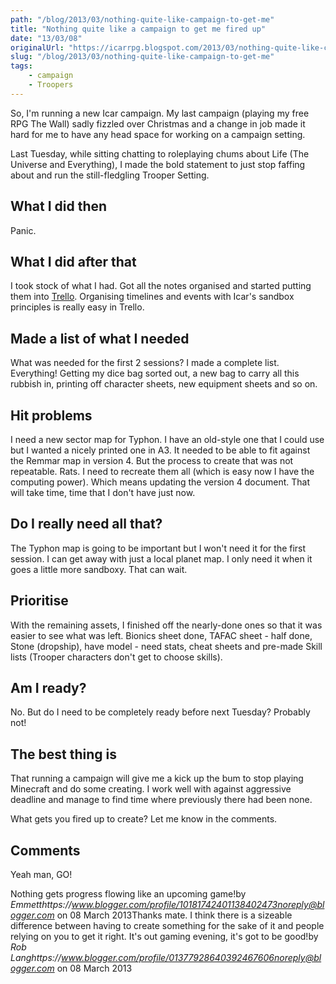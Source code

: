 ```yaml
---
path: "/blog/2013/03/nothing-quite-like-campaign-to-get-me"
title: "Nothing quite like a campaign to get me fired up"
date: "13/03/08"
originalUrl: "https://icarrpg.blogspot.com/2013/03/nothing-quite-like-campaign-to-get-me.html"
slug: "/blog/2013/03/nothing-quite-like-campaign-to-get-me"
tags:
    - campaign
    - Troopers
---
```

So, I'm running a new Icar campaign. My last campaign (playing my free RPG The Wall) sadly fizzled over Christmas and a change in job made it hard for me to have any head space for working on a campaign setting.  

Last Tuesday, while sitting chatting to roleplaying chums about Life (The Universe and Everything), I made the bold statement to just stop faffing about and run the still-fledgling Trooper Setting.  

## What I did then

Panic.  

## What I did after that

I took stock of what I had. Got all the notes organised and started putting them into [Trello](http://www.trello.com). Organising timelines and events with Icar's sandbox principles is really easy in Trello.  

## Made a list of what I needed

What was needed for the first 2 sessions? I made a complete list. Everything! Getting my dice bag sorted out, a new bag to carry all this rubbish in, printing off character sheets, new equipment sheets and so on.  

## Hit problems

I need a new sector map for Typhon. I have an old-style one that I could use but I wanted a nicely printed one in A3. It needed to be able to fit against the Remmar map in version 4. But the process to create that was not repeatable. Rats. I need to recreate them all (which is easy now I have the computing power). Which means updating the version 4 document. That will take time, time that I don't have just now.  

## Do I really need all that?

The Typhon map is going to be important but I won't need it for the first session. I can get away with just a local planet map. I only need it when it goes a little more sandboxy. That can wait.  

## Prioritise

With the remaining assets, I finished off the nearly-done ones so that it was easier to see what was left. Bionics sheet done, TAFAC sheet - half done, Stone (dropship), have model - need stats, cheat sheets and pre-made Skill lists (Trooper characters don't get to choose skills).  

## Am I ready?

No. But do I need to be completely ready before next Tuesday? Probably not!  

## The best thing is

That running a campaign will give me a kick up the bum to stop playing Minecraft and do some creating. I work well with against aggressive deadline and manage to find time where previously there had been none.  

What gets you fired up to create? Let me know in the comments.
## Comments

Yeah man, GO!  

Nothing gets progress flowing like an upcoming game!by _Emmetthttps://www.blogger.com/profile/10181742401138402473noreply@blogger.com_ on 08 March 2013Thanks mate. I think there is a sizeable difference between having to create something for the sake of it and people relying on you to get it right. It's out gaming evening, it's got to be good!by _Rob Langhttps://www.blogger.com/profile/01377928640392467606noreply@blogger.com_ on 08 March 2013